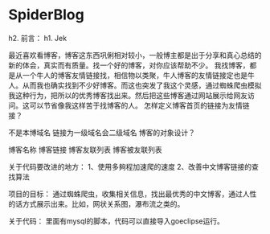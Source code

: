 SpiderBlog
==========
h2. 前言：
h1. Jek

最近喜欢看博客，博客这东西巩俐相对较小，一般博主都是出于分享和真心总结的新的体会，真实而有质量。找一个好的博客，对你应该帮助不少。
我找博客，都是从一个牛人的博客友情链接找，相信物以类聚，牛人博客的友情链接定也是牛人。从而我也确实找到不少好博客。而这也突发了我这个灵感，通过蜘蛛爬虫模拟我这种行为，把所以的优秀博客找出来。然后把这些博客通过网站展示给网友访问。这可以节省像我这样苦于找博客的人。
怎样定义博客首页的链接为友情链接？

不是本博域名
链接为一级域名会二级域名
博客的对象设计？

博客名称
博客链接
博客友联列表
博客被友联列表

关于代码要改进的地方：
1、使用多夠程加速爬的速度
2、改善中文博客链接的查找算法

项目的目标：
通过蜘蛛爬虫，收集相关信息，找出最优秀的中文博客，通过人性的话方式展示出来。比如，网状关系图，瀑布流之类的。

关于代码：
里面有mysql的脚本，代码可以直接导入goeclipse运行。